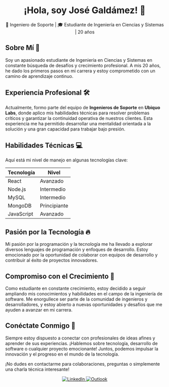 <div align="center">
  <h1>¡Hola, soy José Galdámez! 👋</h1>
  <p>🚀 Ingeniero de Soporte | 🎓 Estudiante de Ingeniería en Ciencias y Sistemas | 20 años</p>
</div>

## Sobre Mí 🌟
Soy un apasionado estudiante de Ingeniería en Ciencias y Sistemas en constante búsqueda de desafíos y crecimiento profesional. A mis 20 años, he dado los primeros pasos en mi carrera y estoy comprometido con un camino de aprendizaje continuo.

## Experiencia Profesional 🛠️
Actualmente, formo parte del equipo de **Ingenieros de Soporte** en **Ubiquo Labs**, donde aplico mis habilidades técnicas para resolver problemas críticos y garantizar la continuidad operativa de nuestros clientes. Esta experiencia me ha permitido desarrollar una mentalidad orientada a la solución y una gran capacidad para trabajar bajo presión.

## Habilidades Técnicas 💻
Aquí está mi nivel de manejo en algunas tecnologías clave:

| Tecnología     | Nivel      |
| -------------- | ---------- |
| React          | Avanzado   |
| Node.js        | Intermedio |
| MySQL          | Intermedio |
| MongoDB        | Principiante |
| JavaScript     | Avanzado   |

## Pasión por la Tecnología 🔥
Mi pasión por la programación y la tecnología me ha llevado a explorar diversos lenguajes de programación y enfoques de desarrollo. Estoy emocionado por la oportunidad de colaborar con equipos de desarrollo y contribuir al éxito de proyectos innovadores.

## Compromiso con el Crecimiento 🌱
Como estudiante en constante crecimiento, estoy decidido a seguir ampliando mis conocimientos y habilidades en el campo de la ingeniería de software. Me enorgullece ser parte de la comunidad de ingenieros y desarrolladores, y estoy abierto a nuevas oportunidades y desafíos que me ayuden a avanzar en mi carrera.

## Conéctate Conmigo 🚀
Siempre estoy dispuesto a conectar con profesionales de ideas afines y aprender de sus experiencias. ¡Hablemos sobre tecnología, desarrollo de software o cualquier proyecto emocionante! Juntos, podemos impulsar la innovación y el progreso en el mundo de la tecnología.

¡No dudes en contactarme para colaboraciones, preguntas o simplemente una charla técnica interesante!

<div align="center">
  <a href="https://www.linkedin.com/in/josegaldamez" target="_blank">
    <img src="https://img.shields.io/badge/LinkedIn-Connect-blue?style=for-the-badge&logo=linkedin&labelColor=blue" alt="LinkedIn">
  </a>
  <a href="eduardo_gonzalez2002@outlook.es" target="_blank">
    <img src="https://img.shields.io/badge/Email-Contact-red?style=for-the-badge&logo=gmail&labelColor=red" alt="Outlook">
  </a>
</div>
